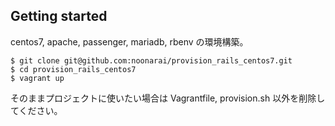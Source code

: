 ## Getting started

centos7, apache, passenger, mariadb, rbenv の環境構築。

```
$ git clone git@github.com:noonarai/provision_rails_centos7.git
$ cd provision_rails_centos7
$ vagrant up
```

そのままプロジェクトに使いたい場合は Vagrantfile, provision.sh 以外を削除してください。
